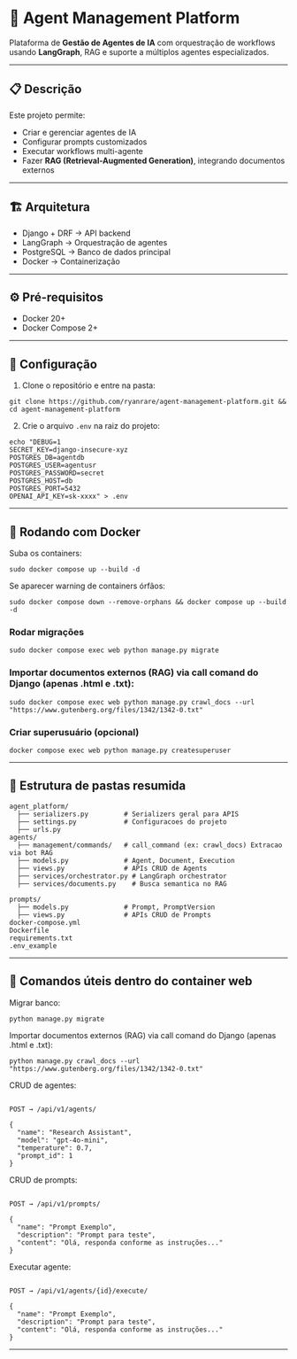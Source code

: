 # 🤖 Agent Management Platform

Plataforma de **Gestão de Agentes de IA** com orquestração de workflows usando **LangGraph**, RAG e suporte a múltiplos agentes especializados.

---

## 📋 Descrição

Este projeto permite:

* Criar e gerenciar agentes de IA
* Configurar prompts customizados
* Executar workflows multi-agente
* Fazer **RAG (Retrieval-Augmented Generation)**, integrando documentos externos

---

## 🏗️ Arquitetura

* Django + DRF → API backend
* LangGraph → Orquestração de agentes
* PostgreSQL → Banco de dados principal
* Docker → Containerização

---

## ⚙️ Pré-requisitos

* Docker 20+
* Docker Compose 2+

---

## 📝 Configuração

1. Clone o repositório e entre na pasta:

```
git clone https://github.com/ryanrare/agent-management-platform.git && cd agent-management-platform
```

2. Crie o arquivo `.env` na raiz do projeto:

```
echo "DEBUG=1
SECRET_KEY=django-insecure-xyz
POSTGRES_DB=agentdb
POSTGRES_USER=agentusr
POSTGRES_PASSWORD=secret
POSTGRES_HOST=db
POSTGRES_PORT=5432
OPENAI_API_KEY=sk-xxxx" > .env
```

---

## 🚀 Rodando com Docker

Suba os containers:

```
sudo docker compose up --build -d
```

Se aparecer warning de containers órfãos:

```
sudo docker compose down --remove-orphans && docker compose up --build -d
```

### Rodar migrações

```
sudo docker compose exec web python manage.py migrate
```

### Importar documentos externos (RAG) via call comand do Django (apenas .html e .txt):

```
sudo docker compose exec web python manage.py crawl_docs --url "https://www.gutenberg.org/files/1342/1342-0.txt"

```

### Criar superusuário (opcional)

```
docker compose exec web python manage.py createsuperuser
```

---

## 📂 Estrutura de pastas resumida

```
agent_platform/
  ├── serializers.py         # Serializers geral para APIS
  ├── settings.py            # Configuracoes do projeto
  ├── urls.py
agents/
  ├── management/commands/   # call_command (ex: crawl_docs) Extracao via bot RAG
  ├── models.py              # Agent, Document, Execution
  ├── views.py               # APIs CRUD de Agents
  ├── services/orchestrator.py # LangGraph orchestrator
  ├── services/documents.py    # Busca semantica no RAG

prompts/
  ├── models.py              # Prompt, PromptVersion
  ├── views.py               # APIs CRUD de Prompts
docker-compose.yml
Dockerfile
requirements.txt
.env_example
```

---

## 🧪 Comandos úteis dentro do container web

Migrar banco:

```
python manage.py migrate
```

Importar documentos externos (RAG) via call comand do Django (apenas .html e .txt):

```
python manage.py crawl_docs --url "https://www.gutenberg.org/files/1342/1342-0.txt"
```

CRUD de agentes:
```

POST → /api/v1/agents/

{
  "name": "Research Assistant",
  "model": "gpt-4o-mini",
  "temperature": 0.7,
  "prompt_id": 1
}

```

CRUD de prompts:
```

POST → /api/v1/prompts/

{
  "name": "Prompt Exemplo",
  "description": "Prompt para teste",
  "content": "Olá, responda conforme as instruções..."
}

```

Executar agente:
```

POST → /api/v1/agents/{id}/execute/

{
  "name": "Prompt Exemplo",
  "description": "Prompt para teste",
  "content": "Olá, responda conforme as instruções..."
}

```

---
